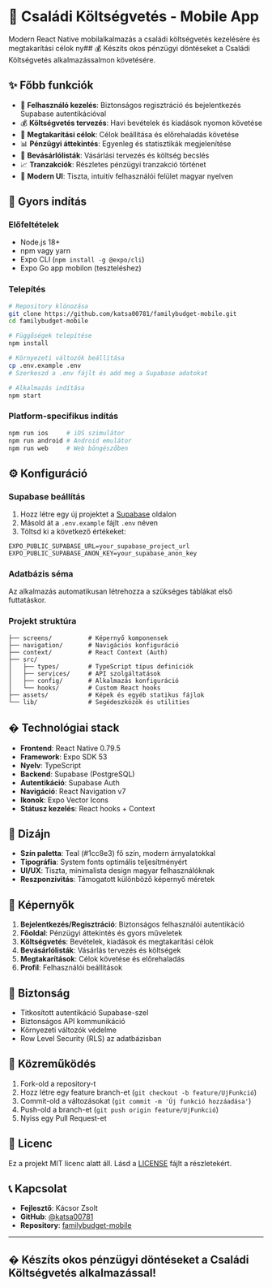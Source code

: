 # 📱 Családi Költségvetés - Mobile App

Modern React Native mobilalkalmazás a családi költségvetés kezelésére és megtakarítási célok ny## 💰 Készíts okos pénzügyi döntéseket a Családi Költségvetés alkalmazássalmon követésére.

## ✨ Főbb funkciók

- 👥 **Felhasználó kezelés**: Biztonságos regisztráció és bejelentkezés Supabase autentikációval
- 💰 **Költségvetés tervezés**: Havi bevételek és kiadások nyomon követése
- 🎯 **Megtakarítási célok**: Célok beállítása és előrehaladás követése
- 📊 **Pénzügyi áttekintés**: Egyenleg és statisztikák megjelenítése
- 🛒 **Bevásárlólisták**: Vásárlási tervezés és költség becslés
- 📈 **Tranzakciók**: Részletes pénzügyi tranzakció történet
- 🎨 **Modern UI**: Tiszta, intuitív felhasználói felület magyar nyelven

## 🚀 Gyors indítás

### Előfeltételek

- Node.js 18+
- npm vagy yarn
- Expo CLI (`npm install -g @expo/cli`)
- Expo Go app mobilon (teszteléshez)

### Telepítés

```bash
# Repository klónozása
git clone https://github.com/katsa00781/familybudget-mobile.git
cd familybudget-mobile

# Függőségek telepítése
npm install

# Környezeti változók beállítása
cp .env.example .env
# Szerkeszd a .env fájlt és add meg a Supabase adatokat

# Alkalmazás indítása
npm start
```

### Platform-specifikus indítás

```bash
npm run ios     # iOS szimulátor
npm run android # Android emulátor  
npm run web     # Web böngészőben
```

## ⚙️ Konfiguráció

### Supabase beállítás

1. Hozz létre egy új projektet a [Supabase](https://supabase.com) oldalon
2. Másold át a `.env.example` fájlt `.env` néven
3. Töltsd ki a következő értékeket:

```env
EXPO_PUBLIC_SUPABASE_URL=your_supabase_project_url
EXPO_PUBLIC_SUPABASE_ANON_KEY=your_supabase_anon_key
```

### Adatbázis séma

Az alkalmazás automatikusan létrehozza a szükséges táblákat első futtatáskor.

### Projekt struktúra

```plaintext
├── screens/          # Képernyő komponensek
├── navigation/       # Navigációs konfiguráció
├── context/          # React Context (Auth)
├── src/
│   ├── types/        # TypeScript típus definíciók
│   ├── services/     # API szolgáltatások
│   ├── config/       # Alkalmazás konfiguráció
│   └── hooks/        # Custom React hooks
├── assets/           # Képek és egyéb statikus fájlok
└── lib/              # Segédeszközök és utilities
```

## �️ Technológiai stack

- **Frontend**: React Native 0.79.5
- **Framework**: Expo SDK 53
- **Nyelv**: TypeScript
- **Backend**: Supabase (PostgreSQL)
- **Autentikáció**: Supabase Auth
- **Navigáció**: React Navigation v7
- **Ikonok**: Expo Vector Icons
- **Státusz kezelés**: React hooks + Context

## 🎨 Dizájn

- **Szín paletta**: Teal (#1cc8e3) fő szín, modern árnyalatokkal
- **Tipográfia**: System fonts optimális teljesítményért
- **UI/UX**: Tiszta, minimalista design magyar felhasználóknak
- **Reszponzivitás**: Támogatott különböző képernyő méretek

## 📱 Képernyők

1. **Bejelentkezés/Regisztráció**: Biztonságos felhasználói autentikáció
2. **Főoldal**: Pénzügyi áttekintés és gyors műveletek
3. **Költségvetés**: Bevételek, kiadások és megtakarítási célok
4. **Bevásárlólisták**: Vásárlás tervezés és költségek
5. **Megtakarítások**: Célok követése és előrehaladás
6. **Profil**: Felhasználói beállítások

## 🔐 Biztonság

- Titkosított autentikáció Supabase-szel
- Biztonságos API kommunikáció
- Környezeti változók védelme
- Row Level Security (RLS) az adatbázisban

## 🤝 Közreműködés

1. Fork-old a repository-t
2. Hozz létre egy feature branch-et (`git checkout -b feature/UjFunkció`)
3. Commit-old a változásokat (`git commit -m 'Új funkció hozzáadása'`)
4. Push-old a branch-et (`git push origin feature/UjFunkció`)
5. Nyiss egy Pull Request-et

## 📄 Licenc

Ez a projekt MIT licenc alatt áll. Lásd a [LICENSE](LICENSE) fájlt a részletekért.

## 📞 Kapcsolat

- **Fejlesztő**: Kácsor Zsolt
- **GitHub**: [@katsa00781](https://github.com/katsa00781)
- **Repository**: [familybudget-mobile](https://github.com/katsa00781/familybudget-mobile)

---

## � Készíts okos pénzügyi döntéseket a Családi Költségvetés alkalmazással!
